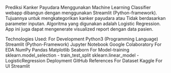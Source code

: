 Prediksi Kanker Payudara Menggunakan Machine Learning
Classifier webapp dibangun dengan menggunakan Streamlit (Python-framework). Tujuannya untuk mengkategorikan kanker payudara atau Tidak berdasarkan parameter inputan. Algoritma yang digunakan adalah Logistic Regression. App ini juga dapat mengenerate visualized report dengan data pasien.

Technologies Used:
For Development
Python3 (Programming Language)
Streamlit (Python-Framework)
Jupyter Notebook
Google Colaboratory
For EDA
NumPy
Pandas
Matplotlib
Seaborn
For Model-training
sklearn.model_selection - train_test_split
sklearn.linear_model - LogisticRegression
Deployment
GitHub
References
For Dataset Kaggle
For UI Streamlit
